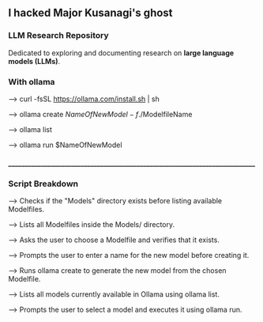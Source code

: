 ## I hacked Major Kusanagi's ghost

### LLM Research Repository

Dedicated to exploring and documenting research on **large language models (LLMs)**. 

### With ollama 

--> curl -fsSL https://ollama.com/install.sh | sh

--> ollama create $NameOfNewModel -f ./$ModelfileName

--> ollama list

--> ollama run $NameOfNewModel 

####  ___________________________________________________________________________

### Script Breakdown

--> Checks if the "Models" directory exists before listing available Modelfiles.

--> Lists all Modelfiles inside the Models/ directory.

--> Asks the user to choose a Modelfile and verifies that it exists.

--> Prompts the user to enter a name for the new model before creating it.

--> Runs ollama create to generate the new model from the chosen Modelfile.

--> Lists all models currently available in Ollama using ollama list.

--> Prompts the user to select a model and executes it using ollama run.





